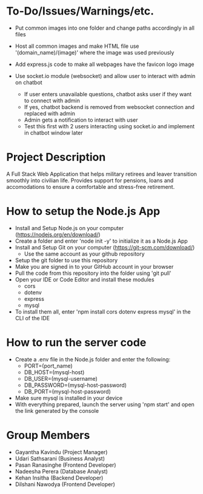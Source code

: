 # To-Do/Issues/Warnings/etc.
- Put common images into one folder and change paths accordingly in all files
- Host all common images and make HTML file use '(domain_name)/(image)' where the image was used previously
- Add express.js code to make all webpages have the favicon logo image

- Use socket.io module (websocket) and allow user to interact with admin on chatbot
    - If user enters unavailable questions, chatbot asks user if they want to connect with admin
    - If yes, chatbot backend is removed from websocket connection and replaced with admin
    - Admin gets a notification to interact with user
    - Test this first with 2 users interacting using socket.io and implement in chatbot window later

# Project Description
A Full Stack Web Application that helps military retirees and leaver transition smoothly into civilian life.
Provides support for pensions, loans and accomodations to ensure a comfortable and stress-free retirement.

# How to setup the Node.js App
- Install and Setup Node.js on your computer (https://nodejs.org/en/download/)
- Create a folder and enter 'node init -y' to initialize it as a Node.js App
- Install and Setup Git on your computer (https://git-scm.com/download/)
    - Use the same account as your github repository
- Setup the git folder to use this repository 
- Make you are signed in to your GitHub account in your browser
- Pull the code from this repository into the folder using 'git pull'
- Open your IDE or Code Editor and install these modules
    - cors
    - dotenv
    - express
    - mysql
- To install them all, enter 'npm install cors dotenv express mysql' in the CLI of the IDE

# How to run the server code
- Create a .env file in the Node.js folder and enter the following:
    - PORT=(port_name)
    - DB_HOST=(mysql-host)
    - DB_USER=(mysql-username)
    - DB_PASSWORD=(mysql-host-password)
    - DB_PORT=(mysql-host-password)
- Make sure mysql is installed in your device
- With everything prepared, launch the server using 'npm start' and open the link generated by the console

# Group Members
- Gayantha Kavindu  (Project Manager)
- Udari Sathsarani  (Business Analyst)
- Pasan Ranasinghe  (Frontend Developer)
- Nadeesha Perera   (Database Analyst)
- Kehan Insitha     (Backend Developer)
- Dilshani Nawodya  (Frontend Developer)
